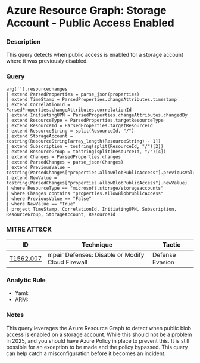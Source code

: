 # Azure Resource Graph: Storage Account - Public Access Enabled

### Description
This query detects when public access is enabled for a storage account where it was previously disabled.

### Query
```kql
arg('').resourcechanges
| extend ParsedProperties = parse_json(properties)
| extend TimeStamp = ParsedProperties.changeAttributes.timestamp
| extend CorrelationId = ParsedProperties.changeAttributes.correlationId
| extend InitiatingUPN = ParsedProperties.changeAttributes.changedBy
| extend ResourceType = ParsedProperties.targetResourceType
| extend ResourceId = ParsedProperties.targetResourceId
| extend ResourceString = split(ResourceId, "/")
| extend StorageAccount = tostring(ResourceString[array_length(ResourceString) - 1])
| extend Subscription = tostring(split(ResourceId, "/")[2])
| extend ResourceGroup = tostring(split(ResourceId, "/")[4])
| extend Changes = ParsedProperties.changes
| extend ParsedChanges = parse_json(Changes)
| extend PreviousValue = tostring(ParsedChanges["properties.allowBlobPublicAccess"].previousValue)
| extend NewValue = tostring(ParsedChanges["properties.allowBlobPublicAccess"].newValue)
| where ResourceType == "microsoft.storage/storageaccounts"
| where Changes contains "properties.allowBlobPublicAccess"
| where PreviousValue == "False"
| where NewValue == "True"
| project TimeStamp, CorrelationId, InitiatingUPN, Subscription, ResourceGroup, StorageAccount, ResourceId
```

### MITRE ATT&CK
| ID | Technique | Tactic |
|----|-----------|--------|
| [T1562.007](https://attack.mitre.org/techniques/T1562/007/) | mpair Defenses: Disable or Modify Cloud Firewall | Defense Evasion |

### Analytic Rule
- Yaml: []()
- ARM: []()

### Notes
This query leverages the Azure Resource Graph to detect when public blob access is enabled on a storage account. While this should not be a problem in 2025, and you should have Azure Policy in place to prevent this. It is still possible for an exception to be made and the policy bypassed. This query can help catch a misconfiguration before it becomes an incident.